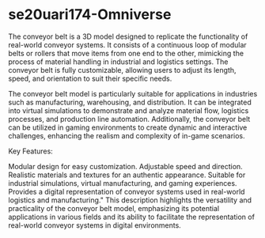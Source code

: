 # se20uari174-Omniverse

The conveyor belt is a 3D model designed to replicate the functionality of real-world conveyor systems. It consists of a continuous loop of modular belts or rollers that move items from one end to the other, mimicking the process of material handling in industrial and logistics settings. The conveyor belt is fully customizable, allowing users to adjust its length, speed, and orientation to suit their specific needs.

The conveyor belt model is particularly suitable for applications in industries such as manufacturing, warehousing, and distribution. It can be integrated into virtual simulations to demonstrate and analyze material flow, logistics processes, and production line automation. Additionally, the conveyor belt can be utilized in gaming environments to create dynamic and interactive challenges, enhancing the realism and complexity of in-game scenarios.

Key Features:

Modular design for easy customization.
Adjustable speed and direction.
Realistic materials and textures for an authentic appearance.
Suitable for industrial simulations, virtual manufacturing, and gaming experiences.
Provides a digital representation of conveyor systems used in real-world logistics and manufacturing."
This description highlights the versatility and practicality of the conveyor belt model, emphasizing its potential applications in various fields and its ability to facilitate the representation of real-world conveyor systems in digital environments.
